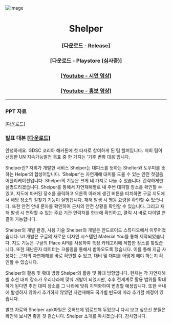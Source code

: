 ![image](https://user-images.githubusercontent.com/40740128/152348564-3a3e755b-8c92-45ca-bea6-82070a99e9fe.png)

<h1 align="center">Shelper</h1>
<h3 align="center"><a href="https://github.com/gdsckoreahackathon2022/01_Helper/releases">[다운로드 - Release]</a></h3>
<h3 align="center">[다운로드 - Playstore (심사중)]</h3>
<h3 align="center"><a href="https://youtu.be/PpSN8mXIVS4">[Youtube - 시연 영상]</a></h3>
<h3 align="center"><a href="https://youtu.be/zKie5mX1YWk">[Youtube - 홍보 영상]</a></h3>

---

### PPT 자료

[[다운로드]](https://github.com/gdsckoreahackathon2022/01_Helper/raw/main/art/Shelper.pptx)

### 발표 대본 [[다운로드]](https://github.com/gdsckoreahackathon2022/01_Helper/raw/main/art/script.docx)

안녕하세요. GDSC 코리아 해커톤에 첫 타자로 참여하게 된 팀 헬퍼입니다. 저희 팀이 선정한 UN 지속가능발전 목표 중 한 가지는 ‘기후 변화 대응’입니다. 

Shelper란?
저희가 개발한 서비스 Shelper는 대피소를 뜻하는 Shelter와 도우미를 뜻하는 Helper의 합성어입니다. ‘Shelper’는 자연재해 대피를 도울 수 있는 안전 첫걸음 어플리케이션입니다. 
Shelper의 기능은 크게 네 가지로 나눌 수 있습니다. 간략하게만 설명드리겠습니다. Shelper를 통해서 자연재해별로 내 주변 대피할 장소를 확인할 수 있고, 지도에 마커된 장소를 클릭하고 오른쪽 아래에 생긴 버튼을 터치하면 구글 지도에서 해당 장소의 길찾기 기능이 실행됩니다. 재해 발생 시 행동 요령을 확인할 수 있습니다. 또한 안전 안내 문자를 확인하여 근처의 안전 상황을 확인할 수 있습니다. 그리고 재해 발생 시 연락할 수 있는 주요 기관 연락처를 한눈에 확인하고, 클릭 시 바로 다이얼 연결이 가능합니다.

Shelper의 개발 환경, 사용 기술
Shelper의 개발은 안드로이드 스튜디오에서 이루어졌습니다. UI 개발은 구글의 새로운 디자인 시스템인 Material You를 통해 제작되었습니다. 지도 기능은 구글의 Place API를 사용하여 특정 카테고리에 적합한 장소를 찾았습니다. 또한 재난문자 데이터는 크롤링을 통해서 받아오도록 했습니다. 이를 통해 지금 사용자는 근처의 자연재해를 바로 확인할 수 있고, 대비 및 대피를 어떻게 해야 하는지 확인할 수 있습니다.

Shelper의 활용 및 확대 방향
Shelper의 활용 및 확대 방향입니다. 현재는 각 자연재해별 추천 대피 장소가 우리나라에 맞춰 개발이 되었지만, 추후 전세계로 활용 범위를 확대하게 된다면 추천 대피 장소를 그 나라에 맞춰 지역화하여 변경할 예정입니다. 또한 국내에 발생하지 않아서 추가하지 않았던 자연재해도 국가별 빈도에 따라 추가할 예정이 있습니다.

발표 자료와 Shelper apk파일은 깃허브에 업로드해 두었으니 다시 보고 싶으신 분들은 확인해 보시면 좋을 것 같습니다. Shelper 소개를 마치겠습니다. 감사합니다.
